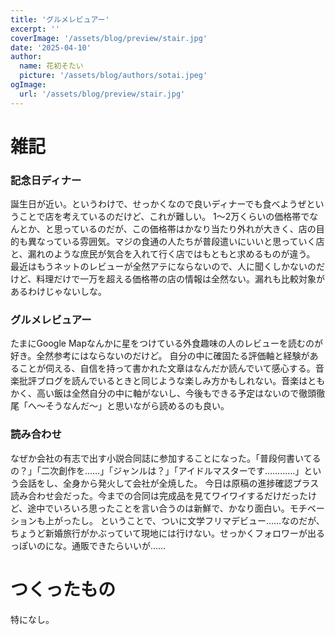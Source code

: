 ```yaml
---
title: 'グルメレビュアー'
excerpt: ''
coverImage: '/assets/blog/preview/stair.jpg'
date: '2025-04-10'
author:
  name: 花初そたい
  picture: '/assets/blog/authors/sotai.jpeg'
ogImage:
  url: '/assets/blog/preview/stair.jpg'
---
```

# 雑記
### 記念日ディナー
誕生日が近い。というわけで、せっかくなので良いディナーでも食べようぜということで店を考えているのだけど、これが難しい。
1～2万くらいの価格帯でなんとか、と思っているのだが、この価格帯はかなり当たり外れが大きく、店の目的も異なっている雰囲気。マジの食通の人たちが普段遣いにいいと思っていく店と、漏れのような庶民が気合を入れて行く店ではもともと求めるものが違う。
最近はもうネットのレビューが全然アテにならないので、人に聞くしかないのだけど、料理だけで一万を超える価格帯の店の情報は全然ない。漏れも比較対象があるわけじゃないしな。

### グルメレビュアー
たまにGoogle Mapなんかに星をつけている外食趣味の人のレビューを読むのが好き。全然参考にはならないのだけど。
自分の中に確固たる評価軸と経験があることが伺える、自信を持って書かれた文章はなんだか読んでいて感心する。音楽批評ブログを読んでいるときと同じような楽しみ方かもしれない。音楽はともかく、高い飯は全然自分の中に軸がないし、今後もできる予定はないので徹頭徹尾「へ～そうなんだ～」と思いながら読めるのも良い。

### 読み合わせ
なぜか会社の有志で出す小説合同誌に参加することになった。「普段何書いてるの？」「二次創作を……」「ジャンルは？」「アイドルマスターです…………」という会話をし、全身から発火して会社が全焼した。
今日は原稿の進捗確認プラス読み合わせ会だった。今までの合同は完成品を見てワイワイするだけだったけど、途中でいろいろ思ったことを言い合うのは新鮮で、かなり面白い。モチベーションも上がったし。
ということで、ついに文学フリマデビュー……なのだが、ちょうど新婚旅行がかぶっていて現地には行けない。せっかくフォロワーが出るっぽいのにな。通販できたらいいが……

# つくったもの
特になし。
